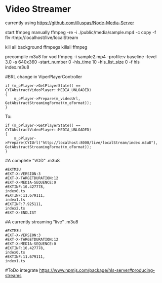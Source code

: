 # Video Streamer

currently using https://github.com/illuspas/Node-Media-Server

start ffmpeg manually
ffmpeg -re -i ./public/media/sample.mp4 -c copy -f flv rtmp://localhost/live/localStream

kill all background ffmpegs
killall ffmpeg

precompile m3u8 for vod
ffmpeg -i sample2.mp4 -profile:v baseline -level 3.0 -s 640x360 -start_number 0 -hls_time 10 -hls_list_size 0 -f hls index.m3u8


#BRL change in ViperPlayerController
~~~~~~~~
if (m_pPlayer->GetPlayerState() == CYIAbstractVideoPlayer::MEDIA_UNLOADED) 
{ 
    m_pPlayer->Prepare(m_videoUrl, GetAbstractStreamingFormat(m_eFormat)); 
}
~~~~~~~~

To:

~~~~~~~~
if (m_pPlayer->GetPlayerState() == CYIAbstractVideoPlayer::MEDIA_UNLOADED) 
{
    m_pPlayer->Prepare(CYIUrl("http://localhost:8000/live/localStream/index.m3u8"), GetAbstractStreamingFormat(m_eFormat)); 
}
~~~~~~~~


#A complete "VOD" .m3u8

~~~~~~~~
#EXTM3U
#EXT-X-VERSION:3
#EXT-X-TARGETDURATION:12
#EXT-X-MEDIA-SEQUENCE:0
#EXTINF:10.427778,
index0.ts
#EXTINF:11.679111,
index1.ts
#EXTINF:7.925111,
index2.ts
#EXT-X-ENDLIST
~~~~~~~~

#A currently streaming "live" .m3u8

~~~~~~~~
#EXTM3U
#EXT-X-VERSION:3
#EXT-X-TARGETDURATION:12
#EXT-X-MEDIA-SEQUENCE:0
#EXTINF:10.427778,
index0.ts
#EXTINF:11.679111,
index1.ts	
~~~~~~~~


#ToDo
integrate https://www.npmjs.com/package/hls-server#producing-streams
